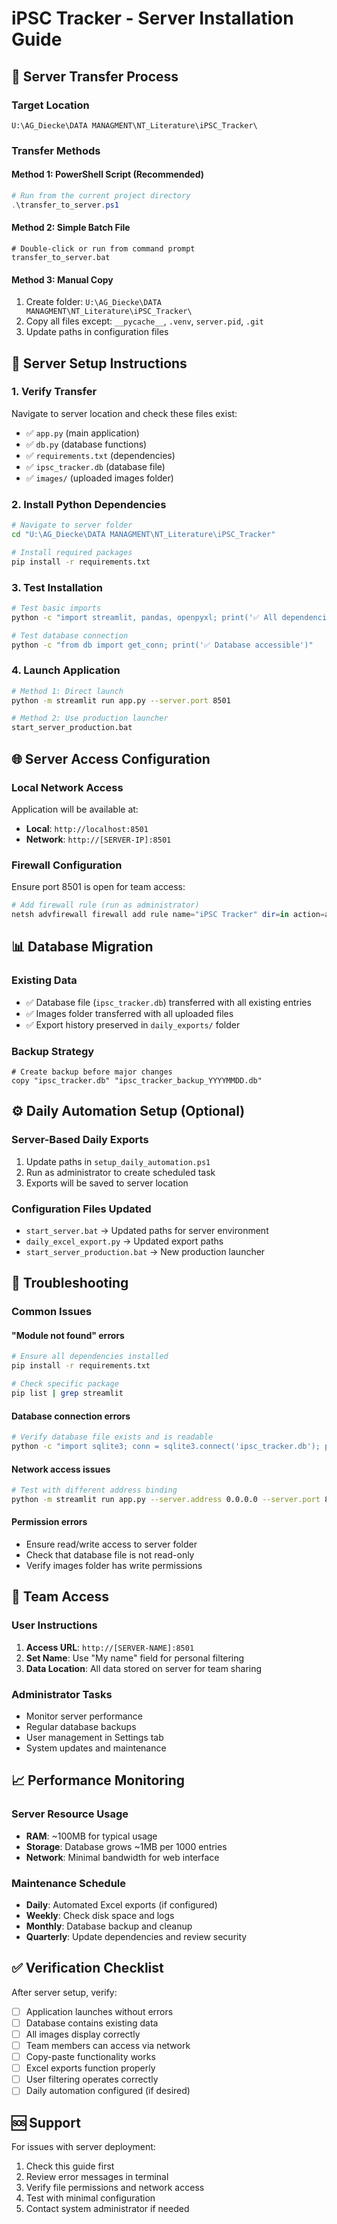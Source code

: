 # iPSC Tracker - Server Installation Guide

## 🎯 Server Transfer Process

### **Target Location**
```
U:\AG_Diecke\DATA MANAGMENT\NT_Literature\iPSC_Tracker\
```

### **Transfer Methods**

#### **Method 1: PowerShell Script (Recommended)**
```powershell
# Run from the current project directory
.\transfer_to_server.ps1
```

#### **Method 2: Simple Batch File**
```batch
# Double-click or run from command prompt
transfer_to_server.bat
```

#### **Method 3: Manual Copy**
1. Create folder: `U:\AG_Diecke\DATA MANAGMENT\NT_Literature\iPSC_Tracker\`
2. Copy all files except: `__pycache__`, `.venv`, `server.pid`, `.git`
3. Update paths in configuration files

## 🔧 Server Setup Instructions

### **1. Verify Transfer**
Navigate to server location and check these files exist:
- ✅ `app.py` (main application)
- ✅ `db.py` (database functions)  
- ✅ `requirements.txt` (dependencies)
- ✅ `ipsc_tracker.db` (database file)
- ✅ `images/` (uploaded images folder)

### **2. Install Python Dependencies**
```bash
# Navigate to server folder
cd "U:\AG_Diecke\DATA MANAGMENT\NT_Literature\iPSC_Tracker"

# Install required packages
pip install -r requirements.txt
```

### **3. Test Installation**
```bash
# Test basic imports
python -c "import streamlit, pandas, openpyxl; print('✅ All dependencies installed')"

# Test database connection
python -c "from db import get_conn; print('✅ Database accessible')"
```

### **4. Launch Application**
```bash
# Method 1: Direct launch
python -m streamlit run app.py --server.port 8501

# Method 2: Use production launcher
start_server_production.bat
```

## 🌐 Server Access Configuration

### **Local Network Access**
Application will be available at:
- **Local**: `http://localhost:8501`
- **Network**: `http://[SERVER-IP]:8501`

### **Firewall Configuration**
Ensure port 8501 is open for team access:
```powershell
# Add firewall rule (run as administrator)
netsh advfirewall firewall add rule name="iPSC Tracker" dir=in action=allow protocol=TCP localport=8501
```

## 📊 Database Migration

### **Existing Data**
- ✅ Database file (`ipsc_tracker.db`) transferred with all existing entries
- ✅ Images folder transferred with all uploaded files
- ✅ Export history preserved in `daily_exports/` folder

### **Backup Strategy**
```batch
# Create backup before major changes
copy "ipsc_tracker.db" "ipsc_tracker_backup_YYYYMMDD.db"
```

## ⚙️ Daily Automation Setup (Optional)

### **Server-Based Daily Exports**
1. Update paths in `setup_daily_automation.ps1`
2. Run as administrator to create scheduled task
3. Exports will be saved to server location

### **Configuration Files Updated**
- `start_server.bat` → Updated paths for server environment
- `daily_excel_export.py` → Updated export paths
- `start_server_production.bat` → New production launcher

## 🔧 Troubleshooting

### **Common Issues**

#### **"Module not found" errors**
```bash
# Ensure all dependencies installed
pip install -r requirements.txt

# Check specific package
pip list | grep streamlit
```

#### **Database connection errors**
```bash
# Verify database file exists and is readable
python -c "import sqlite3; conn = sqlite3.connect('ipsc_tracker.db'); print('✅ Database OK')"
```

#### **Network access issues**
```bash
# Test with different address binding
python -m streamlit run app.py --server.address 0.0.0.0 --server.port 8501
```

#### **Permission errors**
- Ensure read/write access to server folder
- Check that database file is not read-only
- Verify images folder has write permissions

## 🎯 Team Access

### **User Instructions**
1. **Access URL**: `http://[SERVER-NAME]:8501`
2. **Set Name**: Use "My name" field for personal filtering
3. **Data Location**: All data stored on server for team sharing

### **Administrator Tasks**
- Monitor server performance
- Regular database backups
- User management in Settings tab
- System updates and maintenance

## 📈 Performance Monitoring

### **Server Resource Usage**
- **RAM**: ~100MB for typical usage
- **Storage**: Database grows ~1MB per 1000 entries
- **Network**: Minimal bandwidth for web interface

### **Maintenance Schedule**
- **Daily**: Automated Excel exports (if configured)
- **Weekly**: Check disk space and logs
- **Monthly**: Database backup and cleanup
- **Quarterly**: Update dependencies and review security

## ✅ Verification Checklist

After server setup, verify:
- [ ] Application launches without errors
- [ ] Database contains existing data
- [ ] All images display correctly
- [ ] Team members can access via network
- [ ] Copy-paste functionality works
- [ ] Excel exports function properly
- [ ] User filtering operates correctly
- [ ] Daily automation configured (if desired)

## 🆘 Support

For issues with server deployment:
1. Check this guide first
2. Review error messages in terminal
3. Verify file permissions and network access
4. Test with minimal configuration
5. Contact system administrator if needed